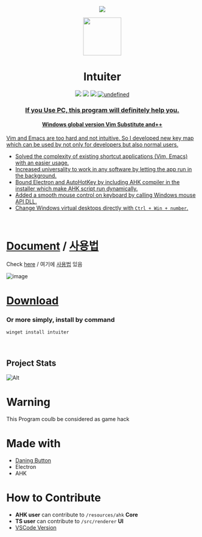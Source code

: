 
<p align="center">
<img src="./asset/images/button.gif"/>
</p>

<p align="center">
<img src="./asset/icons/white.png" width="100"/>
</p>

<h1 align="center">
Intuiter
</h1>
<p align="center">
<img src="https://img.shields.io/badge/Electron-based-blue?logo=electron&logoColor=white"/>
<img src="https://img.shields.io/github/languages/top/seonglae/intuiter"/>
<img src="https://badges.frapsoft.com/os/mit/mit.svg?v=103"/>
<a href="https://lgtm.com/projects/g/seonglae/intuiter/context:javascript"><img alt="undefined" src="https://img.shields.io/lgtm/grade/javascript/g/seonglae/intuiter.svg?logo=lgtm&logoWidth=18"/>
<p>
</p>

<h3 align="center">
If you Use PC, this program will definitely help you.
</h3>
<h4 align="center">
Windows global version Vim Substitute and++
</h4>


Vim and Emacs are too hard and not intuitive.
So I developed new key map which can be used by not only for developers but also normal users.
- Solved the complexity of existing shortcut applications (Vim, Emacs) with an easier usage.
- Increased universality to work in any software by letting the app run in the background.
- Bound Electron and AutoHotKey by including AHK compiler in the installer which make AHK script run dynamically.
- Added a smooth mouse control on keyboard by calling Windows mouse API DLL.
- Change Windows virtual desktops directly with `Ctrl + Win + number`.

<br/>


# [Document](https://intuiter.vercel.app/) /  [사용법](https://intuiter.vercel.app/ko/)

Check [here](https://intuiter.vercel.app/) / 여기에 [사용법](https://intuiter.vercel.app/ko/) 있음

![image](https://user-images.githubusercontent.com/27716524/129465756-07e5d9bf-0a21-40bf-aaca-978f7c877884.png)



# [Download](https://github.com/seonglae/intuiter/releases/latest/download/Intuiter.exe)
### Or more simply, install by command
```bash
winget install intuiter
```

<br/>

## Project Stats
![Alt](https://repobeats.axiom.co/api/embed/f9927162b6bd945f38bc724c637836e6075443a0.svg "Repobeats analytics image")


# Warning
This Program coulb be considered as game hack


# Made with
- [Daning Button](https://github.com/seonglae/dancing-button)
- Electron
- AHK





# How to Contribute

- **AHK user** can contribute to `/resources/ahk` **Core**
- **TS user** can contribute to `/src/renderer` **UI**
- [VSCode Version](https://marketplace.visualstudio.com/items?itemName=seonglae.terminal-intuiter)


